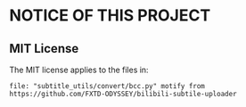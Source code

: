 # NOTICE OF THIS PROJECT

## MIT License

The MIT license applies to the files in:

    file: "subtitle_utils/convert/bcc.py" motify from https://github.com/FXTD-ODYSSEY/bilibili-subtile-uploader
